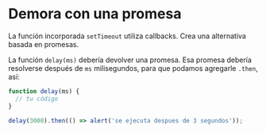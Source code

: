 
# Demora con una promesa

La función incorporada `setTimeout` utiliza callbacks. Crea una alternativa basada en promesas.

La función `delay(ms)` debería devolver una promesa. Esa promesa debería resolverse después de `ms` milisegundos, para que podamos agregarle `.then`, así:

```js
function delay(ms) {
  // tu código
}

delay(3000).then(() => alert('se ejecuta despues de 3 segundos'));
```
